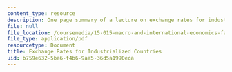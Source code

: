 ```yaml
---
content_type: resource
description: One page summary of a lecture on exchange rates for industrialized countries.
file: null
file_location: /coursemedia/15-015-macro-and-international-economics-fall-2011/b759e6325ba6f4b69aa536d5a1990eca_MIT15_015F11_lec04.pdf
file_type: application/pdf
resourcetype: Document
title: Exchange Rates for Industrialized Countries
uid: b759e632-5ba6-f4b6-9aa5-36d5a1990eca
---
```

